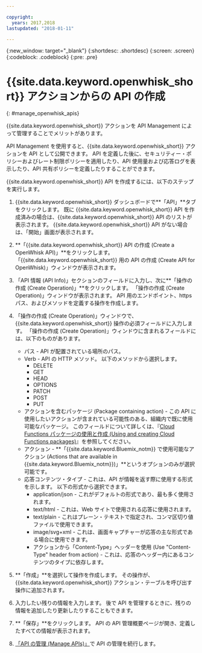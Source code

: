 ```yaml
---

copyright:
  years: 2017,2018
lastupdated: "2018-01-11"

---
```



{:new_window: target="_blank"}
{:shortdesc: .shortdesc}
{:screen: .screen}
{:codeblock: .codeblock}
{:pre: .pre}

# {{site.data.keyword.openwhisk_short}} アクションからの API の作成
{: #manage_openwhisk_apis}

{{site.data.keyword.openwhisk_short}} アクションを API Management によって管理することでメリットがあります。

API Management を使用すると、{{site.data.keyword.openwhisk_short}} アクションを API として公開できます。 API を定義した後に、セキュリティー・ポリシーおよびレート制限ポリシーを適用したり、API 使用量および応答ログを表示したり、API 共有ポリシーを定義したりすることができます。  

{{site.data.keyword.openwhisk_short}} API を作成するには、以下のステップを実行します。

1. {{site.data.keyword.openwhisk_short}} ダッシュボードで**「API」**タブをクリックします。 既に {{site.data.keyword.openwhisk_short}} API を作成済みの場合は、{{site.data.keyword.openwhisk_short}} API のリストが表示されます。 {{site.data.keyword.openwhisk_short}} API がない場合は、「開始」画面が表示されます。 
2. **「{{site.data.keyword.openwhisk_short}} API の作成 (Create a OpenWhisk API)」**をクリックします。 「{{site.data.keyword.openwhisk_short}} 用の API の作成 (Create API for OpenWhisk)」ウィンドウが表示されます。 
3. 「API 情報 (API Info)」セクションのフィールドに入力し、次に**「操作の作成 (Create Operation)」**をクリックします。 「操作の作成 (Create Operation)」ウィンドウが表示されます。 API 用のエンドポイント、https パス、およびメソッドを定義する操作を作成します。
4. 「操作の作成 (Create Operation)」ウィンドウで、{{site.data.keyword.openwhisk_short}} 操作の必須フィールドに入力します。 「操作の作成 (Create Operation)」ウィンドウに含まれるフィールドには、以下のものがあります。

    * パス - API が配置されている場所のパス。 
    * Verb - API の HTTP メソッド。 以下のメソッドから選択します。
	    * DELETE
		* GET
		* HEAD
		* OPTIONS
		* PATCH
		* POST
		* PUT
	* アクションを含むパッケージ (Package containing action) - この API に使用したいアクションが含まれている可能性のある、組織内で既に使用可能なパッケージ。 このフィールドについて詳しくは、『[Cloud Functions パッケージの使用と作成 (Using and creating Cloud Functions packages)](../openwhisk/openwhisk_packages.html)』を参照してください。
	* アクション - **「{{site.data.keyword.Bluemix_notm}} で使用可能なアクション (Actions that are available in {{site.data.keyword.Bluemix_notm}})」**というオプションのみが選択可能です。
	* 応答コンテンツ・タイプ - これは、API が情報を返す際に使用する形式を示します。 以下の形式から選択できます。
	    * application/json - これがデフォルトの形式であり、最も多く使用されます。
		* text/html - これは、Web サイトで使用される応答に使用されます。
		* text/plain - これはプレーン・テキストで指定され、コンマ区切り値ファイルで使用できます。
		* image/svg+xml - これは、画面キャプチャーが応答の主な形式である場合に使用できます。
		* アクションから「Content-Type」ヘッダーを使用 (Use "Content-Type" header from action) - これは、応答のヘッダー内にあるコンテンツのタイプに依存します。 
	
5. **「作成」**を選択して操作を作成します。 その操作が、{{site.data.keyword.openwhisk_short}} アクション・テーブルを呼び出す操作に追加されます。
5. 入力したい残りの情報を入力します。 後で API を管理するときに、残りの情報を追加したり更新したりすることもできます。
6. **「保存」**をクリックします。 API の API 管理概要ページが開き、定義したすべての情報が表示されます。
7. [「API の管理 (Manage APIs)」](manage_apis.html)で API の管理を続行します。
